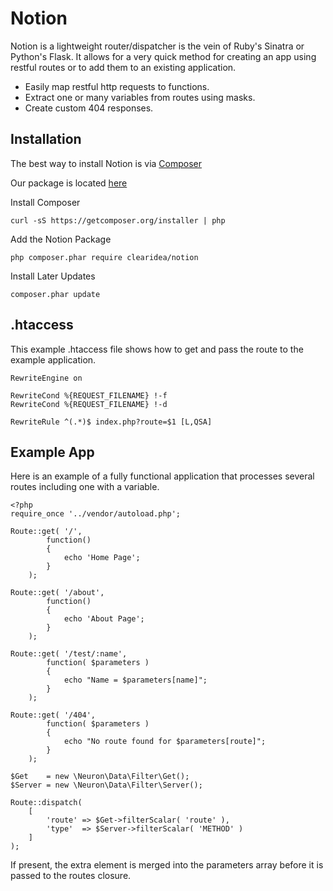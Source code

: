 # Notion

Notion is a lightweight router/dispatcher is the vein of Ruby's Sinatra 
or Python's Flask. It allows for a very quick method for creating an app
using restful routes or to add them to an existing application.

* Easily map restful http requests to functions.
* Extract one or many variables from routes using masks.
* Create custom 404 responses.


## Installation

The best way to install Notion is via [Composer](http://getcomposer.org)

Our package is located [here](https://packagist.org/packages/clearidea/notion)

Install Composer

    curl -sS https://getcomposer.org/installer | php

Add the Notion Package

    php composer.phar require clearidea/notion

Install Later Updates

    composer.phar update

## .htaccess
This example .htaccess file shows how to get and pass the route
to the example application.

    RewriteEngine on
    
    RewriteCond %{REQUEST_FILENAME} !-f
    RewriteCond %{REQUEST_FILENAME} !-d
    
    RewriteRule ^(.*)$ index.php?route=$1 [L,QSA]

## Example App
Here is an example of a fully functional application that processes
several routes including one with a variable.

    <?php
    require_once '../vendor/autoload.php';
    
    Route::get( '/',
            function()
            {
                echo 'Home Page';
            }
        );
    
    Route::get( '/about',
            function()
            {
                echo 'About Page';
            }
        );
    
    Route::get( '/test/:name',
            function( $parameters )
            {
                echo "Name = $parameters[name]";
            }
        );
    
    Route::get( '/404',
            function( $parameters )
            {
                echo "No route found for $parameters[route]";
            }
        );
    
    $Get    = new \Neuron\Data\Filter\Get();
    $Server = new \Neuron\Data\Filter\Server();
    
    Route::dispatch(
        [
            'route' => $Get->filterScalar( 'route' ),
            'type'  => $Server->filterScalar( 'METHOD' )
        ]
    );

If present, the extra element is merged into the parameters array
before it is passed to the routes closure.
